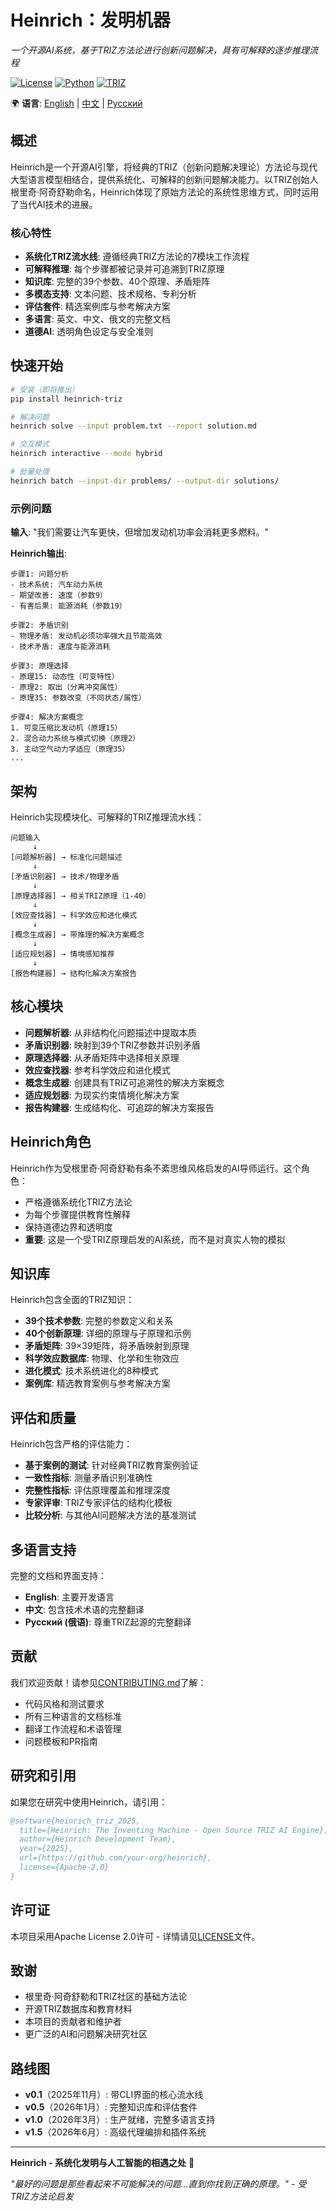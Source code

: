# Heinrich：发明机器

*一个开源AI系统，基于TRIZ方法论进行创新问题解决，具有可解释的逐步推理流程*

[![License](https://img.shields.io/badge/License-Apache_2.0-blue.svg)](https://opensource.org/licenses/Apache-2.0)
[![Python](https://img.shields.io/badge/python-3.8+-blue.svg)](https://www.python.org/downloads/)
[![TRIZ](https://img.shields.io/badge/methodology-TRIZ-green.svg)](https://zh.wikipedia.org/wiki/TRIZ)

🌍 **语言**: [English](../../README.md) | [中文](README.md) | [Русский](../ru/README.md)

## 概述

Heinrich是一个开源AI引擎，将经典的TRIZ（创新问题解决理论）方法论与现代大型语言模型相结合，提供系统化、可解释的创新问题解决能力。以TRIZ创始人根里奇·阿奇舒勒命名，Heinrich体现了原始方法论的系统性思维方式，同时运用了当代AI技术的进展。

### 核心特性

- **系统化TRIZ流水线**: 遵循经典TRIZ方法论的7模块工作流程
- **可解释推理**: 每个步骤都被记录并可追溯到TRIZ原理
- **知识库**: 完整的39个参数、40个原理、矛盾矩阵
- **多模态支持**: 文本问题、技术规格、专利分析
- **评估套件**: 精选案例库与参考解决方案
- **多语言**: 英文、中文、俄文的完整文档
- **道德AI**: 透明角色设定与安全准则

## 快速开始

```bash
# 安装（即将推出）
pip install heinrich-triz

# 解决问题
heinrich solve --input problem.txt --report solution.md

# 交互模式
heinrich interactive --mode hybrid

# 批量处理
heinrich batch --input-dir problems/ --output-dir solutions/
```

### 示例问题

**输入**: "我们需要让汽车更快，但增加发动机功率会消耗更多燃料。"

**Heinrich输出**:
```
步骤1: 问题分析
- 技术系统: 汽车动力系统
- 期望改善: 速度（参数9）
- 有害后果: 能源消耗（参数19）

步骤2: 矛盾识别
- 物理矛盾: 发动机必须功率强大且节能高效
- 技术矛盾: 速度与能源消耗

步骤3: 原理选择
- 原理15: 动态性（可变特性）
- 原理2: 取出（分离冲突属性）
- 原理35: 参数改变（不同状态/属性）

步骤4: 解决方案概念
1. 可变压缩比发动机（原理15）
2. 混合动力系统与模式切换（原理2）
3. 主动空气动力学适应（原理35）
...
```

## 架构

Heinrich实现模块化、可解释的TRIZ推理流水线：

```
问题输入
     ↓
[问题解析器] → 标准化问题描述
     ↓
[矛盾识别器] → 技术/物理矛盾
     ↓
[原理选择器] → 相关TRIZ原理（1-40）
     ↓
[效应查找器] → 科学效应和进化模式
     ↓
[概念生成器] → 带推理的解决方案概念
     ↓
[适应规划器] → 情境感知推荐
     ↓
[报告构建器] → 结构化解决方案报告
```

## 核心模块

- **问题解析器**: 从非结构化问题描述中提取本质
- **矛盾识别器**: 映射到39个TRIZ参数并识别矛盾
- **原理选择器**: 从矛盾矩阵中选择相关原理
- **效应查找器**: 参考科学效应和进化模式
- **概念生成器**: 创建具有TRIZ可追溯性的解决方案概念
- **适应规划器**: 为现实约束情境化解决方案
- **报告构建器**: 生成结构化、可追踪的解决方案报告

## Heinrich角色

Heinrich作为受根里奇·阿奇舒勒有条不紊思维风格启发的AI导师运行。这个角色：

- 严格遵循系统化TRIZ方法论
- 为每个步骤提供教育性解释
- 保持道德边界和透明度
- **重要**: 这是一个受TRIZ原理启发的AI系统，而不是对真实人物的模拟

## 知识库

Heinrich包含全面的TRIZ知识：

- **39个技术参数**: 完整的参数定义和关系
- **40个创新原理**: 详细的原理与子原理和示例
- **矛盾矩阵**: 39×39矩阵，将矛盾映射到原理
- **科学效应数据库**: 物理、化学和生物效应
- **进化模式**: 技术系统进化的8种模式
- **案例库**: 精选教育案例与参考解决方案

## 评估和质量

Heinrich包含严格的评估能力：

- **基于案例的测试**: 针对经典TRIZ教育案例验证
- **一致性指标**: 测量矛盾识别准确性
- **完整性指标**: 评估原理覆盖和推理深度
- **专家评审**: TRIZ专家评估的结构化模板
- **比较分析**: 与其他AI问题解决方法的基准测试

## 多语言支持

完整的文档和界面支持：

- **English**: 主要开发语言
- **中文**: 包含技术术语的完整翻译
- **Русский (俄语)**: 尊重TRIZ起源的完整翻译

## 贡献

我们欢迎贡献！请参见[CONTRIBUTING.md](../../CONTRIBUTING.md)了解：

- 代码风格和测试要求
- 所有三种语言的文档标准
- 翻译工作流程和术语管理
- 问题模板和PR指南

## 研究和引用

如果您在研究中使用Heinrich，请引用：

```bibtex
@software{heinrich_triz_2025,
  title={Heinrich: The Inventing Machine - Open Source TRIZ AI Engine},
  author={Heinrich Development Team},
  year={2025},
  url={https://github.com/your-org/heinrich},
  license={Apache-2.0}
}
```

## 许可证

本项目采用Apache License 2.0许可 - 详情请见[LICENSE](../../LICENSE)文件。

## 致谢

- 根里奇·阿奇舒勒和TRIZ社区的基础方法论
- 开源TRIZ数据库和教育材料
- 本项目的贡献者和维护者
- 更广泛的AI和问题解决研究社区

## 路线图

- **v0.1**（2025年11月）: 带CLI界面的核心流水线
- **v0.5**（2026年1月）: 完整知识库和评估套件
- **v1.0**（2026年3月）: 生产就绪，完整多语言支持
- **v1.5**（2026年6月）: 高级代理编排和插件系统

---

**Heinrich - 系统化发明与人工智能的相遇之处** 🚀

*"最好的问题是那些看起来不可能解决的问题...直到你找到正确的原理。" - 受TRIZ方法论启发*